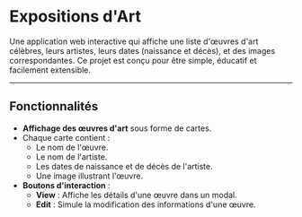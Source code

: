 # Expositions d'Art

Une application web interactive qui affiche une liste d'œuvres d'art célèbres, leurs artistes, leurs dates (naissance et décès), et des images correspondantes. Ce projet est conçu pour être simple, éducatif et facilement extensible.

---

## Fonctionnalités

- **Affichage des œuvres d'art** sous forme de cartes.
- Chaque carte contient :
  - Le nom de l'œuvre.
  - Le nom de l'artiste.
  - Les dates de naissance et de décès de l'artiste.
  - Une image illustrant l'œuvre.
- **Boutons d'interaction** :
  - **View** : Affiche les détails d'une œuvre dans un modal.
  - **Edit** : Simule la modification des informations d'une œuvre.
